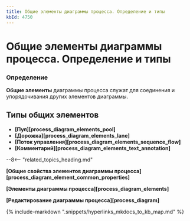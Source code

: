 ```yaml
---
title: Общие элементы диаграммы процесса. Определение и типы
kbId: 4750
---
```


# Общие элементы диаграммы процесса. Определение и типы

### Определение

**Общие элементы** диаграммы процесса служат для соединения и упорядочивания других элементов диаграммы.

## Типы общих элементов

- **[Пул][process_diagram_elements_pool]**
- **[Дорожка][process_diagram_elements_lane]**
- **[Поток управления][process_diagram_elements_sequence_flow]**
- **[Комментарий][process_diagram_elements_text_annotation]**

--8<-- "related_topics_heading.md"

**[Общие свойства элементов диаграммы процесса][process_diagram_element_common_properties]**

**[Элементы диаграммы процесса][process_diagram_elements]**

**[Редактирование диаграммы процесса][process_diagram]**

{% include-markdown ".snippets/hyperlinks_mkdocs_to_kb_map.md" %}
